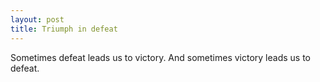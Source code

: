 ```yaml
---
layout: post
title: Triumph in defeat
---
```


Sometimes defeat leads us to victory. And sometimes victory leads us to defeat.
